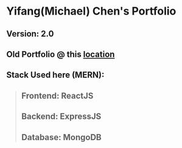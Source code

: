 # Yifang(Michael) Chen's Portfolio

## Version: 2.0

## Old Portfolio @ this [location](https://michael-susu12138.github.io/)

## Stack Used here (MERN):

> ## Frontend: ReactJS
>
> ## Backend: ExpressJS
>
> ## Database: MongoDB